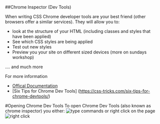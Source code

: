 ##Chrome Inspector (Dev Tools)

When writing CSS Chrome developer tools are your best friend (other browsers offer a similar services).
They will allow you to:
- look at the structure of your HTML (including classes and styles that have been applied)
- See which CSS styles are being applied
- Test out new styles
- Preview you your site on different sized devices (more on sundays workshop)

.... and much more

For more information
- [Offical Documentation](https://developers.google.com/web/tools/chrome-devtools/?hl=en)
- [Six Tips for Chrome Dev Tools] (https://css-tricks.com/six-tips-for-chrome-devtools/)

#Opening Chrome Dev Tools
To open Chrome Dev Tools (also known as chrome inspector) you either:
![type commands](https://files.gitter.im/foundersandcoders/html-june/LupJ/Screen-Shot-2016-06-03-at-17.50.44.png)
or right click on the page
![right click](https://files.gitter.im/foundersandcoders/html-june/pMJV/Screen-Shot-2016-06-03-at-17.46.50.png)

